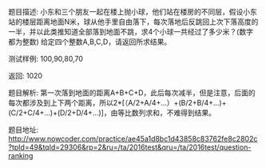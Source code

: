 ﻿题目描述:
小东和三个朋友一起在楼上抛小球，他们站在楼房的不同层，假设小东站的楼层距离地面N米，球从他手里自由落下，每次落地后反跳回上次下落高度的一半，并以此类推知道全部落到地面不跳，求4个小球一共经过了多少米？(数字都为整数)
给定四个整数A,B,C,D，请返回所求结果。

测试样例:
100,90,80,70

返回: 1020

题目解析:
第一次落到地面的距离A+B+C+D，此后每次减半，但是注意，后面的每次都涉及到上下两个距离，所以2*[（A/2+A/4+...）+(B/2+B/4+...)+(C/2+C/4+...)+(D/2+D/4+...)]，由等比数列求和，不难得到结果。

题目地址:
http://www.nowcoder.com/practice/ae45a1d8bc1d43858c83762fe8c2802c?tpId=49&tqId=29306&rp=2&ru=/ta/2016test&qru=/ta/2016test/question-ranking